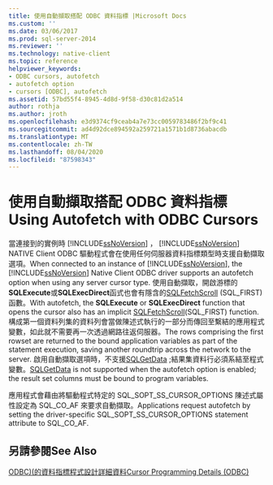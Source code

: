 ```yaml
---
title: 使用自動擷取搭配 ODBC 資料指標 |Microsoft Docs
ms.custom: ''
ms.date: 03/06/2017
ms.prod: sql-server-2014
ms.reviewer: ''
ms.technology: native-client
ms.topic: reference
helpviewer_keywords:
- ODBC cursors, autofetch
- autofetch option
- cursors [ODBC], autofetch
ms.assetid: 57bd55f4-8945-4d8d-9f58-d30c81d2a514
author: rothja
ms.author: jroth
ms.openlocfilehash: e3d9374cf9ceab4a7e73cc0059783486f2bf9c41
ms.sourcegitcommit: ad4d92dce894592a259721a1571b1d8736abacdb
ms.translationtype: MT
ms.contentlocale: zh-TW
ms.lasthandoff: 08/04/2020
ms.locfileid: "87598343"
---
```

# <a name="using-autofetch-with-odbc-cursors"></a><span data-ttu-id="4d5bc-102">使用自動擷取搭配 ODBC 資料指標</span><span class="sxs-lookup"><span data-stu-id="4d5bc-102">Using Autofetch with ODBC Cursors</span></span>
  <span data-ttu-id="4d5bc-103">當連接到的實例時 [!INCLUDE[ssNoVersion](../../../includes/ssnoversion-md.md)] ， [!INCLUDE[ssNoVersion](../../../includes/ssnoversion-md.md)] NATIVE Client ODBC 驅動程式會在使用任何伺服器資料指標類型時支援自動擷取選項。</span><span class="sxs-lookup"><span data-stu-id="4d5bc-103">When connected to an instance of [!INCLUDE[ssNoVersion](../../../includes/ssnoversion-md.md)], the [!INCLUDE[ssNoVersion](../../../includes/ssnoversion-md.md)] Native Client ODBC driver supports an autofetch option when using any server cursor type.</span></span> <span data-ttu-id="4d5bc-104">使用自動擷取，開啟游標的**SQLExecute**或**SQLExecDirect**函式也會有隱含的[SQLFetchScroll](../../native-client-odbc-api/sqlfetchscroll.md) (SQL_FIRST) 函數。</span><span class="sxs-lookup"><span data-stu-id="4d5bc-104">With autofetch, the **SQLExecute** or **SQLExecDirect** function that opens the cursor also has an implicit [SQLFetchScroll](../../native-client-odbc-api/sqlfetchscroll.md)(SQL_FIRST) function.</span></span> <span data-ttu-id="4d5bc-105">構成第一個資料列集的資料列會當做陳述式執行的一部分而傳回至繫結的應用程式變數，如此就不需要再一次透過網路往返伺服器。</span><span class="sxs-lookup"><span data-stu-id="4d5bc-105">The rows comprising the first rowset are returned to the bound application variables as part of the statement execution, saving another roundtrip across the network to the server.</span></span> <span data-ttu-id="4d5bc-106">啟用自動擷取選項時，不支援[SQLGetData](../../native-client-odbc-api/sqlgetdata.md) ;結果集資料行必須系結至程式變數。</span><span class="sxs-lookup"><span data-stu-id="4d5bc-106">[SQLGetData](../../native-client-odbc-api/sqlgetdata.md) is not supported when the autofetch option is enabled; the result set columns must be bound to program variables.</span></span>  
  
 <span data-ttu-id="4d5bc-107">應用程式會藉由將驅動程式特定的 SQL_SOPT_SS_CURSOR_OPTIONS 陳述式屬性設定為 SQL_CO_AF 來要求自動擷取。</span><span class="sxs-lookup"><span data-stu-id="4d5bc-107">Applications request autofetch by setting the driver-specific SQL_SOPT_SS_CURSOR_OPTIONS statement attribute to SQL_CO_AF.</span></span>  
  
## <a name="see-also"></a><span data-ttu-id="4d5bc-108">另請參閱</span><span class="sxs-lookup"><span data-stu-id="4d5bc-108">See Also</span></span>  
 [<span data-ttu-id="4d5bc-109">ODBC&#41;&#40;的資料指標程式設計詳細資料</span><span class="sxs-lookup"><span data-stu-id="4d5bc-109">Cursor Programming Details &#40;ODBC&#41;</span></span>](cursor-programming-details-odbc.md)  
  
  
